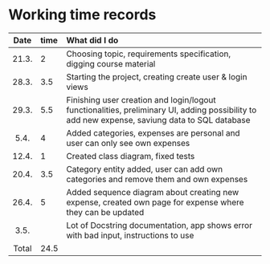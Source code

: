 # Working time records

| Date | time | What did I do  |
| :----:|:-----| :-----|
| 21.3. | 2    | Choosing topic, requirements specification, digging course material |
| 28.3. | 3.5    | Starting the project, creating create user & login views |
| 29.3. |   5.5  | Finishing user creation and login/logout functionalities, preliminary UI, adding possibility to add new expense, saviung data to SQL database |
| 5.4. | 4 | Added categories, expenses are personal and user can only see own expenses|
| 12.4. | 1 | Created class diagram, fixed tests |
|20.4.|3.5| Category entity added, user can add own categories and remove them and own expenses|
|26.4.|5| Added sequence diagram about creating new expense, created own page for expense where they can be updated|
|3.5.|| Lot of Docstring documentation, app shows error with bad input, instructions to use|
| Total   | 24.5  | | 
